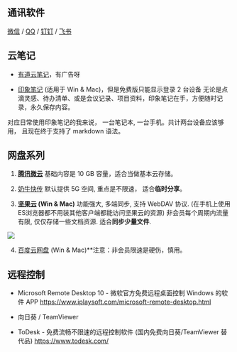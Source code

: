 ## 通讯软件

[微信](https://weixin.qq.com/) / [QQ](https://im.qq.com/) / [钉钉](https://www.dingtalk.com/) / [飞书](https://www.feishu.cn/)

## 云笔记

* [有道云笔记](http://note.youdao.com/)，有广告呀

* [印象笔记][1] (适用于 Win & Mac)，但是免费版只能显示登录 2 台设备
无论是点滴灵感、待办清单、或是会议记录、项目资料，印象笔记在手，方便随时记录，永久保存内容。

对应日常使用印象笔记的我来说， 一台笔记本, 一台手机。共计两台设备应该够用， 且现在终于支持了 markdown 语法。

## 网盘系列

1. **[腾讯微云](https://www.weiyun.com/disk)** 基础内容是 10 GB 容量，适合当做基本云存储。

2. [奶牛快传](https://cowtransfer.com/)
默认提供 5G 空间, 重点是不限速， 适合**临时分享**。

3. **[坚果云](https://www.jianguoyun.com/) (Win & Mac)**
功能强大, 多端同步, 支持 WebDAV 协议. (在手机上使用ES浏览器都不用装其他客户端都能访问坚果云的资源)
非会员每个周期内流量有限, 仅仅存储一些文档资源. 适合**同步少量文件**. 

![](https://upload-images.jianshu.io/upload_images/1662509-ca04d571ed5a870d.png?imageMogr2/auto-orient/strip%7CimageView2/2/w/1240)

4. [百度云网盘](https://pan.baidu.com/) (Win & Mac)**注意：非会员限速是硬伤，慎用。

## 远程控制

* Microsoft Remote Desktop 10 - 微软官方免费远程桌面控制 Windows 的软件 APP
https://www.iplaysoft.com/microsoft-remote-desktop.html

* 向日葵 / TeamViewer

* ToDesk - 免费流畅不限速的远程控制软件 (国内免费向日葵/TeamViewer 替代品)
https://www.todesk.com/

[1]: https://www.yinxiang.com/
